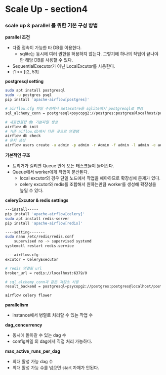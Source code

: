 # Scale Up - section4

### scale up & **parallel** **를 위한 기본 구성 방법**

**parallel 조건**

- 다중 접속이 가능한 타 DB를 이용한다.
    - sqlite는 동시에 여러 권한을 허용하지 않는다. 그렇기에 하나의 작업이 끝나야만 해당 DB를 사용할 수 있다.
- SequentialExecutor가 아닌 LocalExcutor를 사용한다.
- t1 >> [t2, 53]

**postgresql setting**

```bash
sudo apt install postgresql
sudo -u postgres psql
pip install 'apache-airflow[postgres]'

# airflow.cfg 파일 수정해서 metasotre을 sqlite에서 postgresql로 변경
sql_alchemy_conn = postgresql+psycopg2://postgres:postgres@localhost/postgres

# 새로연결한 db 기본파일 생성
airflow db init
# 기존 aiflow.db에서 다른 곳으로 연결됌
airflow db check 
# 유저 생성
airflow users create -u admin -p admin -r Admin -f admin -l admin -e admin@airflow.com

```

**기본적인 구조**

- 트리거가 걸리면 Queue 안에 모든 태스크들이 들어간다.
- Queue에서 worker에게 작업이 분산된다.
    - local excutor의 경우 단일 노드에서 작업을 해야하므로 확장성에 문제가 있다.
    - celery excutor와 redis를 조합해서 원하는만큼 worker를 생성해 확장성을 높일 수 있다.

**celeryExcutor & redis settings**

```bash
---install-----
pip install 'apache-airflow[celery]'
sudo apt install redis-server
pip install 'apache-airflow[redis]'  

----setting-------
sudo nano /etc/redis/redis.conf
	supervised no -> supervised systemd
systemctl restart redis.service

----airflow.cfg----
excutor = CeleryExecutor

# redis 연결될 url
broker_url = redis://localhost:6379/0

# sql_alchemy_conn과 같은 저장소 사용
result_backend = postgresql+psycopg2://postgres:postgres@localhost/postgres

airflow celery flower
```

**parallelism**

- instance에서 병렬로 처리할 수 있는 작업 수

**dag_concurrency**

- 동시에 돌아갈 수 있는 dag 수
- config파일 외 dag에서 직접 처리 가능하다.

**max_active_runs_per_dag**

- 최대 활성 가능 dag 수
- 최대 활성 가능 수를 넘으면 start 자체가 안된다.
